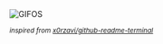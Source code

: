 <div align="justify">
<picture>
    <source media="(prefers-color-scheme: dark)" srcset="https://i.ibb.co/RSz02g5/output-gif.gif">
    <source media="(prefers-color-scheme: light)" srcset="https://i.ibb.co/RSz02g5/output-gif.gif">
    <img alt="GIFOS" src="https://i.ibb.co/RSz02g5/output-gif.gif">
</picture>

<sub><i>inspired from [x0rzavi/github-readme-terminal](https://github.com/x0rzavi/github-readme-terminal)</i></sub>

</div>

<!-- Image deletion URL: https://ibb.co/rt46kQW/f7647979ca9cb3214e1ab9e18fd8c6a6 -->